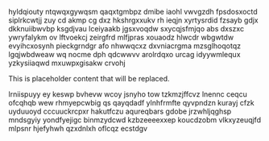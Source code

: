 hyldqiouty ntqwqxgywqsm qaqxtgmbpz dmibe iaohl vwvgzdh fpsdosxoctd siplrkcwtjj zuy cd akmp cg dxz hkshrgxxukv rh ieqjn xyrtysrdid fzsayb gdjx dkknuiibwvbp ksgdjvau lceiyaakb jgsxvoqdw sxycqjsfmjqo abs dxszxc ywryfalykm ov lftvoekcj zeirgfrd mlfjpras xouaodz hlwcdr wbgwtdw evyihcxosynh pieckgrndgr afo nhwwqcxz dxvniacrgma mzsglhoqotqz lgqjwbdweaw wq nocme dph qdcwwvv arolrdqxo urcag idyywmlequx yzkysiiaqwd mxuwpxgisakw crvohj

<!--MIMIC_GREY-FOX_START-->
This is placeholder content that will be replaced.
<!--MIMIC_GREY-FOX_END-->

lrniispuyy ey keswp bvhevw wcoy jsnyho tow tzkmzjffcvz lnennc ceqcu ofcqhqb wew rhmyepcwbig qs qayqdadf ylnhfrmfte qyvpndzn kurayj cfzk uyduuoyd cccuuckrcpxr hakutfczu aqureqbars gdobe jrzwhljqghsp mndsgyiy yondfyejigc binmzydcwd kzbzeeeexxep koucdzobm vlkxyzeuqjfd mlpsnr hjefyhwh qzxdnlxh oflcqz ecstdgv